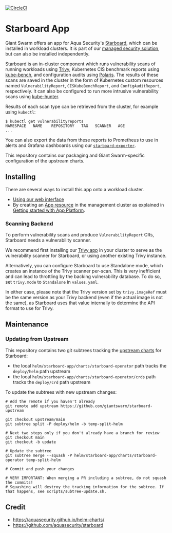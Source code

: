 [![CircleCI](https://circleci.com/gh/giantswarm/Starboard-app-app.svg?style=shield)](https://circleci.com/gh/giantswarm/Starboard-app)

# Starboard App

Giant Swarm offers an app for Aqua Security's [Starboard][starboard], which can be installed in workload clusters. It is part of our [managed security solution][managed-security], but can also be installed independently.

Starboard is an in-cluster component which runs vulnerability scans of running workloads using [Trivy][trivy-aqua], Kubernetes CIS benchmark reports using [kube-bench][kube-bench], and configuration audits using [Polaris][polaris]. The results of these scans are saved in the cluster in the form of Kubernetes custom resources named `VulnerabilityReport`, `CISKubeBenchReport`, and `ConfigAuditReport`, respectively. It can also be configured to run more intrusive vulnerability scans using [kube-hunter][kube-hunter].

Results of each scan type can be retrieved from the cluster, for example using `kubectl`:

```shell
$ kubectl get vulnerabilityreports
NAMESPACE   NAME    REPOSITORY   TAG   SCANNER   AGE
...
```

You can also export the data from these reports to Prometheus to use in alerts and Grafana dashboards using our [`starboard-exporter`][starboard-exporter].

This repository contains our packaging and Giant Swarm-specific configuration of the upstream charts.

## Installing

There are several ways to install this app onto a workload cluster.

- [Using our web interface][app-ui]
- By creating an [App resource][app-crd] in the management cluster as explained in [Getting started with App Platform][app-getting-started].

### Scanning Backend

To perform vulnerability scans and produce `VulnerabilityReport` CRs, Starboard needs a vulnerability scanner.

We recommend first installing our [Trivy app][trivy-app] in your cluster to serve as the vulnerability scanner for Starboard, or using another existing Trivy instance.

Alternatively, you can configure Starboard to use Standalone mode, which creates an instance of the Trivy scanner per-scan. This is very inefficient and can lead to throttling by the backing vulnerability database. To do so, set `trivy.mode` to `Standalone` in `values.yaml`.

In either case, please note that the Trivy version set by `trivy.imageRef` must be the same version as your Trivy backend (even if the actual image is not the same), as Starboard uses that value internally to determine the API format to use for Trivy.

## Maintenance

### Updating from Upstream

This repository contains two git subtrees tracking the [upstream charts][upstream-copy] for Starboard:

- the local `helm/starboard-app/charts/starboard-operator` path tracks the `deploy/helm` path upstream
- the local `helm/starboard-app/charts/starboard-operator/crds` path tracks the `deploy/crd` path upstream

To update the subtrees with new upstream changes:

```shell
# Add the remote if you haven't already
git remote add upstream https://github.com/giantswarm/starboard-upstream

git checkout upstream/main 
git subtree split -P deploy/helm -b temp-split-helm

# Next two steps only if you don't already have a branch for review
git checkout main
git checkout -b update

# Update the subtree
git subtree merge --squash -P helm/starboard-app/charts/starboard-operator temp-split-helm

# Commit and push your changes

# VERY IMPORTANT: When merging a PR including a subtree, do not squash the commits!
# Squashing will destroy the tracking information for the subtree. If that happens, see scripts/subtree-update.sh.
```

## Credit

* https://aquasecurity.github.io/helm-charts/ 
* https://github.com/aquasecurity/starboard

[app-config]: https://docs.giantswarm.io/app-platform/app-configuration/
[app-crd]: https://docs.giantswarm.io/ui-api/management-api/crd/apps.application.giantswarm.io/
[app-getting-started]: https://docs.giantswarm.io/app-platform/getting-started/
[app-ui]: https://docs.giantswarm.io/ui-api/web/app-platform/#installing-an-app
[kube-bench]: https://github.com/aquasecurity/kube-bench
[kube-hunter]: https://github.com/aquasecurity/kube-hunter
[managed-security]: https://docs.giantswarm.io/app-platform/apps/security/
[polaris]: https://github.com/FairwindsOps/polaris
[starboard]: https://github.com/aquasecurity/starboard
[starboard-exporter]: https://github.com/giantswarm/starboard-exporter
[trivy-app]: https://github.com/giantswarm/trivy-app/
[trivy-aqua]: https://github.com/aquasecurity/trivy
[upstream-copy]: https://github.com/giantswarm/starboard-upstream
